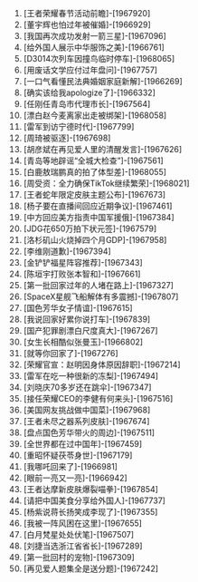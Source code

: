 
1. [王者荣耀春节活动前瞻]-[1967920]
1. [董宇辉也怕过年被催婚]-[1966929]
1. [我国再次成功发射一箭三星]-[1967096]
1. [给外国人展示中华服饰之美]-[1966761]
1. [D3014次列车因撞鸟临时停车]-[1968065]
1. [用废话文学应付过年盘问]-[1967757]
1. [一口气看懂民法典婚姻家庭新解]-[1966269]
1. [确实该给我apologize了]-[1966332]
1. [任刚任青岛市代理市长]-[1967564]
1. [漂白赵今麦离家出走被绑架]-[1968058]
1. [雷军到访宁德时代]-[1967799]
1. [周琦被驱逐]-[1967698]
1. [胡彦斌在再见爱人里的清醒发言]-[1967626]
1. [青岛等地辟谣“全城大检查”]-[1967561]
1. [白鹿敖瑞鹏真的拍了体型差]-[1968055]
1. [周受资：全力确保TikTok继续繁荣]-[1968021]
1. [王者蛇年限定皮肤主题公布]-[1967673]
1. [杨子要在直播间回应近期争议]-[1967461]
1. [中方回应美方指责中国军援俄]-[1967384]
1. [JDG花650万拍下状元签]-[1967579]
1. [洛杉矶山火烧掉四个月GDP]-[1967958]
1. [李维刚道歉]-[1967394]
1. [金铲铲福星阵容推荐]-[1967343]
1. [陈垣宇打败张本智和]-[1967661]
1. [第一批回家过年的人堵在路上]-[1967327]
1. [SpaceX星舰飞船解体有多震撼]-[1967807]
1. [国色芳华女子情谊]-[1967615]
1. [我说回家好累你说打车]-[1967839]
1. [国产犯罪剧漂白尺度真大]-[1967267]
1. [女生长相酷似张曼玉]-[1966802]
1. [就等你回家了]-[1967276]
1. [荣耀官宣：赵明因身体原因辞职]-[1967214]
1. [雷军在吃一种很新的冻梨]-[1967494]
1. [刘晓庆70多岁还在跳伞]-[1967347]
1. [接任荣耀CEO的李健有何来头]-[1967516]
1. [美国网友挑战做中国菜]-[1967968]
1. [王者未尽之器系列皮肤]-[1967674]
1. [盘点国色芳华带火的周边]-[1967511]
1. [全世界都在过中国年]-[1967459]
1. [重昭怀疑茯苓身世]-[1967179]
1. [我哪吒回来了]-[1966981]
1. [眼前一亮又一亮]-[1966942]
1. [王者达摩新皮肤爆裂喵拳]-[1967854]
1. [请把中国美食分享给外国人]-[1967737]
1. [杨紫说蒋长扬笑成李现了]-[1967355]
1. [我被一阵风困在这里]-[1967655]
1. [白月梵星处处伏笔]-[1967507]
1. [刘捷当选浙江省省长]-[1967289]
1. [第一批回村的宠物]-[1967309]
1. [再见爱人题集全是送分题]-[1967242]